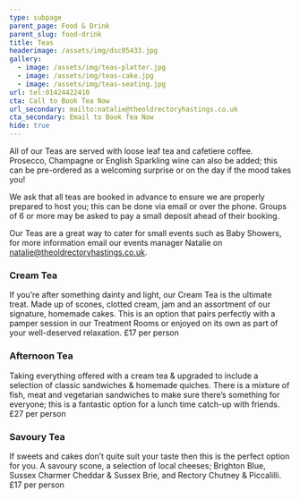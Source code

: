 ```yaml
---
type: subpage
parent_page: Food & Drink
parent_slug: food-drink
title: Teas
headerimage: /assets/img/dsc05433.jpg
gallery:
  - image: /assets/img/teas-platter.jpg
  - image: /assets/img/teas-cake.jpg
  - image: /assets/img/teas-seating.jpg
url: tel:01424422410
cta: Call to Book Tea Now
url_secondary: mailto:natalie@theoldrectoryhastings.co.uk
cta_secondary: Email to Book Tea Now
hide: true
---
```

All of our Teas are served with loose leaf tea and cafetiere coffee. Prosecco, Champagne or English Sparkling wine can also be added; this can be pre-ordered as a welcoming surprise or on the day if the mood takes you! 

We ask that all teas are booked in advance to ensure we are properly prepared to host you; this can be done via email or over the phone. Groups of 6 or more may be asked to pay a small deposit ahead of their booking. 

Our Teas are a great way to cater for small events such as Baby Showers, for more information email our events manager Natalie on natalie@theoldrectoryhastings.co.uk.

### Cream Tea

If you’re after something dainty and light, our Cream Tea is the ultimate treat. Made up of scones, clotted cream, jam and an assortment of our signature, homemade cakes. This is an option that pairs perfectly with a pamper session in our Treatment Rooms or enjoyed on its own as part of your well-deserved relaxation. £17 per person 

### Afternoon Tea

Taking everything offered with a cream tea & upgraded to include a selection of classic sandwiches & homemade quiches. There is a mixture of fish, meat and vegetarian sandwiches to make sure there’s something for everyone; this is a fantastic option for a lunch time catch-up with friends. £27 per person 

### Savoury Tea

If sweets and cakes don’t quite suit your taste then this is the perfect option for you. A savoury scone, a selection of local cheeses; Brighton Blue, Sussex Charmer Cheddar & Sussex Brie, and Rectory Chutney & Piccalilli. £17 per person
